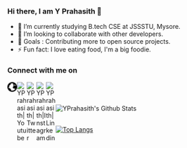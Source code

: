 ### Hi there, I am Y Prahasith 👋


- 🔭 I’m currently studying B.tech CSE at JSSSTU, Mysore.
- 👯 I’m looking to collaborate with other developers.
- 🥅 Goals : Contributing more to open source projects.
- ⚡ Fun fact: I love eating food, I'm a big foodie.


### Connect with me on
[<img align="left" alt="YPrahasith|website" width="22px" src="https://raw.githubusercontent.com/iconic/open-iconic/master/svg/globe.svg" />][website]
[<img align="left" alt="YPrahasith|Youtube" width="22px" src="https://cdn.jsdelivr.net/npm/simple-icons@v3/icons/youtube.svg" />][youtube]
[<img align="left" alt="YPrahasith|Twitter" width="22px" src="https://cdn.jsdelivr.net/npm/simple-icons@v3/icons/twitter.svg" />][twitter]
[<img align="left" alt="YPrahasith|Instagram" width="22px" src="https://cdn.jsdelivr.net/npm/simple-icons@v3/icons/instagram.svg" />][instagram]
[<img align="left" alt="YPrahasith|Linkedin" width="22px" src="https://cdn.jsdelivr.net/npm/simple-icons@v3/icons/linkedin.svg" />][linkedin]

<br/>
<br/>
<br/>

<img align="left" alt="YPrahasith's Github Stats" src="https://github-readme-stats.vercel.app/api?username=YPrahasith&count_private=true&show_icons=true&hide=prs&theme=dark" />

<br/>
<br/>

[![Top Langs](https://github-readme-stats.vercel.app/api/top-langs/?username=YPrahasith&layout=compact&theme=dark)](https://github.com/anuraghazra/github-readme-stats)



[website]: https://nameless-reaches-86226.herokuapp.com/
[twitter]: https://twitter.com/Y_PRAHASITH
[youtube]: https://www.youtube.com/channel/UCxbVu-AqjPyUXffV1S_1sQg
[instagram]: https://www.instagram.com/y_prahasith/
[linkedin]: https://www.linkedin.com/in/y-prahasith-12b829173/
